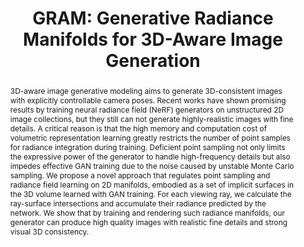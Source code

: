 ---
id: "gram"
title: "GRAM: Generative Radiance Manifolds for 3D-Aware Image Generation"
authors: "Yu Deng, Jiaolong Yang, <span class='me'>Jianfeng Xiang</span>, Xin Tong"
location: "2022 IEEE Conference on Computer Vision and Pattern Recognition, CVPR 2022, Oral Presentation"
teaser: "/videos/gram.mp4"
teaser_type: "video"
page_url: "https://yudeng.github.io/GRAM/"
abstract: "3D-aware image generative modeling aims to generate 3D-consistent images with explicitly controllable camera poses. Recent works have shown promising results by training neural radiance field (NeRF) generators on unstructured 2D image collections, but they still can not generate highly-realistic images with fine details. A critical reason is that the high memory and computation cost of volumetric representation learning greatly restricts the number of point samples for radiance integration during training. Deficient point sampling not only limits the expressive power of the generator to handle high-frequency details but also impedes effective GAN training due to the noise caused by unstable Monte Carlo sampling. We propose a novel approach that regulates point sampling and radiance field learning on 2D manifolds, embodied as a set of implicit surfaces in the 3D volume learned with GAN training. For each viewing ray, we calculate the ray-surface intersections and accumulate their radiance predicted by the network. We show that by training and rendering such radiance manifolds, our generator can produce high quality images with realistic fine details and strong visual 3D consistency."
---